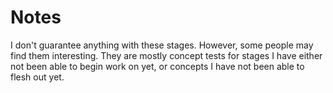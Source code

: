 # Notes
I don't guarantee anything with these stages. However, some people may find them interesting. They are mostly concept tests for stages I have either not been able to begin work on yet, or concepts I have not been able to flesh out yet.